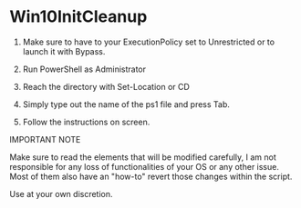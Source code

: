 # Win10InitCleanup

1) Make sure to have to your ExecutionPolicy set to Unrestricted or to launch it with Bypass.

2) Run PowerShell as Administrator

3) Reach the directory with Set-Location or CD

4) Simply type out the name of the ps1 file and press Tab.

5) Follow the instructions on screen.

IMPORTANT NOTE

Make sure to read the elements that will be modified carefully, I am not responsible for any loss of functionalities of your OS or any other issue. 
Most of them also have an "how-to" revert those changes within the script.

Use at your own discretion.
